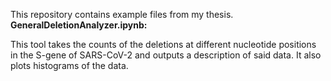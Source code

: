 This repository contains example files from my thesis.<br>
<b>GeneralDeletionAnalyzer.ipynb:</b>
<p>This tool takes the counts of the deletions at different nucleotide positions in the S-gene of SARS-CoV-2 and outputs a description of said data. It also plots histograms of the data. </p>
